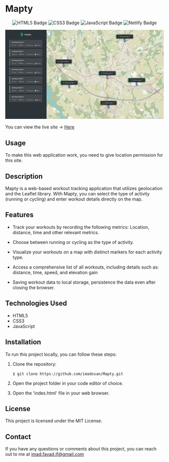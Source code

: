 # Mapty

<div align='center'>

![HTML5 Badge](https://img.shields.io/badge/HTML5-E34F26?style=for-the-badge&logo=html5&logoColor=white) ![CSS3 Badge](https://img.shields.io/badge/CSS3-1572B6?style=for-the-badge&logo=css3&logoColor=white) ![JavaScript Badge](https://img.shields.io/badge/JavaScript-323330?style=for-the-badge&logo=javascript&logoColor=F7DF1E)
![Netlify Badge](https://img.shields.io/badge/Netlify-00C7B7?style=for-the-badge&logo=netlify&logoColor=white)

</div>

![screenshot](images/sceenshot.png)

You can view the live site -> [Here](https://mapty-imad.netlify.app/)

## Usage

To make this web application work, you need to give location permission for this site.

## Description

Mapty is a web-based workout tracking application that utilizes geolocation and the Leaflet library. With Mapty, you can select the type of activity (running or cycling) and enter workout details directly on the map.

## Features

- Track your workouts by recording the following metrics: Location, distance, time and other relevant metrics.
- Choose between running or cycling as the type of activity.
- Visualize your workouts on a map with distinct markers for each activity type.

- Access a comprehensive list of all workouts, including details such as: distance, time, speed, and elevation gain
- Saving workout data to local storage, persistence the data even after closing the browser.

## Technologies Used

- HTML5
- CSS3
- JavaScript

## Installation

To run this project locally, you can follow these steps:

1. Clone the repository:

   ```
   $ git clone https://github.com/imadosan/Mapty.git
   ```

2. Open the project folder in your code editor of choice.
3. Open the 'index.html' file in your web browser.

## License

This project is licensed under the MIT License.

## Contact

If you have any questions or comments about this project, you can reach out to me at imad.fayad.if@gmail.com
